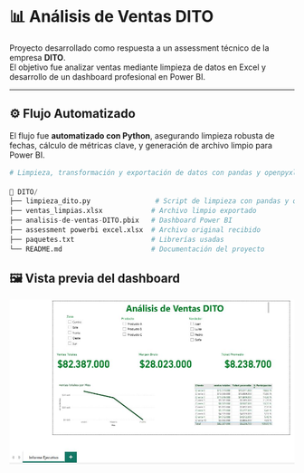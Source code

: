 # 📊 Análisis de Ventas DITO

Proyecto desarrollado como respuesta a un assessment técnico de la empresa **DITO**.  
El objetivo fue analizar ventas mediante limpieza de datos en Excel y desarrollo de un dashboard profesional en Power BI.

---

## ⚙️ Flujo Automatizado

El flujo fue **automatizado con Python**, asegurando limpieza robusta de fechas, cálculo de métricas clave, y generación de archivo limpio para Power BI.

```python
# Limpieza, transformación y exportación de datos con pandas y openpyxl

📂 DITO/
├── limpieza_dito.py                # Script de limpieza con pandas y openpyxl
├── ventas_limpias.xlsx            # Archivo limpio exportado
├── analisis-de-ventas-DITO.pbix   # Dashboard Power BI
├── assessment powerbi excel.xlsx  # Archivo original recibido
├── paquetes.txt                   # Librerías usadas
└── README.md                      # Documentación del proyecto
```
## 🖼 Vista previa del dashboard
![Dashboard Power BI](imagenes/dashboard.jpg)

